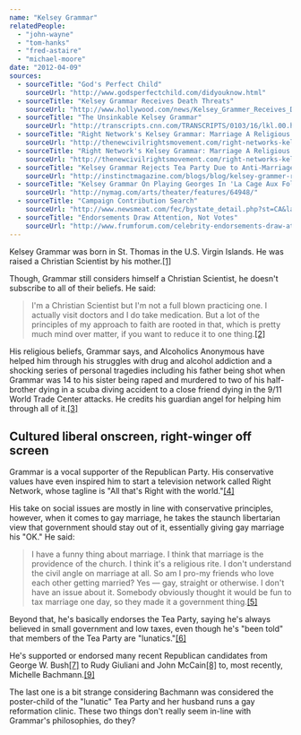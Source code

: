 ```yaml
---
name: "Kelsey Grammar"
relatedPeople:
  - "john-wayne"
  - "tom-hanks"
  - "fred-astaire"
  - "michael-moore"
date: "2012-04-09"
sources:
  - sourceTitle: "God's Perfect Child"
    sourceUrl: "http://www.godsperfectchild.com/didyouknow.html"
  - sourceTitle: "Kelsey Grammar Receives Death Threats"
    sourceUrl: "http://www.hollywood.com/news/Kelsey_Grammer_Receives_Death_Threats/5318779"
  - sourceTitle: "The Unsinkable Kelsey Grammar"
    sourceUrl: "http://transcripts.cnn.com/TRANSCRIPTS/0103/16/lkl.00.html"
  - sourceTitle: "Right Network's Kelsey Grammar: Marriage A Religious Rite (Or Right?)"
    sourceUrl: "http://thenewcivilrightsmovement.com/right-networks-kelsey-grammer-marriage-a-religious-rite-or-right/politics/2010/04/23/10222"
  - sourceTitle: "Right Network's Kelsey Grammar: Marriage A Religious Rite (Or Right?)"
    sourceUrl: "http://thenewcivilrightsmovement.com/right-networks-kelsey-grammer-marriage-a-religious-rite-or-right/politics/2010/04/23/10222"
  - sourceTitle: "Kelsey Grammar Rejects Tea Party Due to Anti-Marriage Equality Stance"
    sourceUrl: "http://instinctmagazine.com/blogs/blog/kelsey-grammer-rejects-tea-party-due-to-anti-marriage-equality-stance-video?directory=100011"
  - sourceTitle: "Kelsey Grammar On Playing Georges In 'La Cage Aux Folles.\""
    sourceUrl: "http://nymag.com/arts/theater/features/64948/"
  - sourceTitle: "Campaign Contribution Search"
    sourceUrl: "http://www.newsmeat.com/fec/bystate_detail.php?st=CA&last=Grammer&first=Kelsey"
  - sourceTitle: "Endorsements Draw Attention, Not Votes"
    sourceUrl: "http://www.frumforum.com/celebrity-endorsements-draw-attention-not-votes"
---
```


Kelsey Grammar was born in St. Thomas in the U.S. Virgin Islands. He was raised a Christian Scientist by his mother.<a class="source-citation" href="http://www.godsperfectchild.com/didyouknow.html" title="God&apos;s Perfect Child">[1]</a>

Though, Grammar still considers himself a Christian Scientist, he doesn't subscribe to all of their beliefs. He said:

>I'm a Christian Scientist but I'm not a full blown practicing one. I actually visit doctors and I do take medication. But a lot of the principles of my approach to faith are rooted in that, which is pretty much mind over matter, if you want to reduce it to one thing.<a class="source-citation" href="http://www.hollywood.com/news/Kelsey_Grammer_Receives_Death_Threats/5318779" title="Kelsey Grammar Receives Death Threats">[2]</a>

His religious beliefs, Grammar says, and Alcoholics Anonymous have helped him through his struggles with drug and alcohol addiction and a shocking series of personal tragedies including his father being shot when Grammar was 14 to his sister being raped and murdered to two of his half-brother dying in a scuba diving accident to a close friend dying in the 9/11 World Trade Center attacks. He credits his guardian angel for helping him through all of it.<a class="source-citation" href="http://transcripts.cnn.com/TRANSCRIPTS/0103/16/lkl.00.html" title="The Unsinkable Kelsey Grammar">[3]</a>

## Cultured liberal onscreen, right-winger off screen

Grammar is a vocal supporter of the Republican Party. His conservative values have even inspired him to start a television network called Right Network, whose tagline is "All that's Right with the world."<a class="source-citation" href="http://thenewcivilrightsmovement.com/right-networks-kelsey-grammer-marriage-a-religious-rite-or-right/politics/2010/04/23/10222" title="Right Network&apos;s Kelsey Grammar: Marriage A Religious Rite (Or Right?)">[4]</a>

His take on social issues are mostly in line with conservative principles, however, when it comes to gay marriage, he takes the staunch libertarian view that government should stay out of it, essentially giving gay marriage his "OK." He said:

>I have a funny thing about marriage. I think that marriage is the providence of the church. I think it's a religious rite. I don't understand the civil angle on marriage at all. So am I pro-my friends who love each other getting married? Yes — gay, straight or otherwise. I don't have an issue about it. Somebody obviously thought it would be fun to tax marriage one day, so they made it a government thing.<a class="source-citation" href="http://thenewcivilrightsmovement.com/right-networks-kelsey-grammer-marriage-a-religious-rite-or-right/politics/2010/04/23/10222" title="Right Network&apos;s Kelsey Grammar: Marriage A Religious Rite (Or Right?)">[5]</a>

Beyond that, he's basically endorses the Tea Party, saying he's always believed in small government and low taxes, even though he's "been told" that members of the Tea Party are "lunatics."<a class="source-citation" href="http://instinctmagazine.com/blogs/blog/kelsey-grammer-rejects-tea-party-due-to-anti-marriage-equality-stance-video?directory=100011" title="Kelsey Grammar Rejects Tea Party Due to Anti-Marriage Equality Stance">[6]</a>

He's supported or endorsed many recent Republican candidates from George W. Bush<a class="source-citation" href="http://nymag.com/arts/theater/features/64948/" title="Kelsey Grammar On Playing Georges In &apos;La Cage Aux Folles.&quot;">[7]</a> to Rudy Giuliani and John McCain<a class="source-citation" href="http://www.newsmeat.com/fec/bystate_detail.php?st=CA&last=Grammer&first=Kelsey" title="Campaign Contribution Search">[8]</a> to, most recently, Michelle Bachmann.<a class="source-citation" href="http://www.frumforum.com/celebrity-endorsements-draw-attention-not-votes" title="Endorsements Draw Attention, Not Votes">[9]</a>

The last one is a bit strange considering Bachmann was considered the poster-child of the "lunatic" Tea Party and her husband runs a gay reformation clinic. These two things don't really seem in-line with Grammar's philosophies, do they?